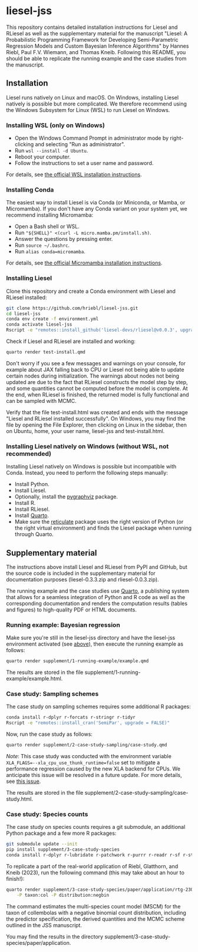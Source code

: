 # liesel-jss

This repository contains detailed installation instructions for Liesel and RLiesel as well as the supplementary material for the manuscript "Liesel: A Probabilistic Programming Framework for Developing Semi-Parametric Regression Models and Custom Bayesian Inference Algorithms" by Hannes Riebl, Paul F.V. Wiemann, and Thomas Kneib. Following this README, you should be able to replicate the running example and the case studies from the manuscript.

## Installation

Liesel runs natively on Linux and macOS. On Windows, installing Liesel natively is possible but more complicated. We therefore recommend using the Windows Subsystem for Linux (WSL) to run Liesel on Windows.

### Installing WSL (only on Windows)

- Open the Windows Command Prompt in administrator mode by right-clicking and selecting "Run as administrator".
- Run `wsl --install -d Ubuntu`.
- Reboot your computer.
- Follow the instructions to set a user name and password.

For details, see [the official WSL installation instructions](https://learn.microsoft.com/en-us/windows/wsl/install).

### Installing Conda

The easiest way to install Liesel is via Conda (or Miniconda, or Mamba, or Micromamba). If you don't have any Conda variant on your system yet, we recommend installing Micromamba:

- Open a Bash shell or WSL.
- Run `"${SHELL}" <(curl -L micro.mamba.pm/install.sh)`.
- Answer the questions by pressing enter.
- Run `source ~/.bashrc`.
- Run `alias conda=micromamba`.

For details, see [the official Micromamba installation instructions](https://mamba.readthedocs.io/en/latest/installation/micromamba-installation.html).

### Installing Liesel

Clone this repository and create a Conda environment with Liesel and RLiesel installed:

```sh
git clone https://github.com/hriebl/liesel-jss.git
cd liesel-jss
conda env create -f environment.yml
conda activate liesel-jss
Rscript -e "remotes::install_github('liesel-devs/rliesel@v0.0.3', upgrade = FALSE)"
```

Check if Liesel and RLiesel are installed and working:

```sh
quarto render test-install.qmd
```

Don't worry if you see a few messages and warnings on your console, for example about JAX falling back to CPU or Liesel not being able to update certain nodes during initialization. The warnings about nodes not being updated are due to the fact that RLiesel constructs the model step by step, and some quantities cannot be computed before the model is complete. At the end, when RLiesel is finished, the returned model is fully functional and can be sampled with MCMC.

Verify that the file test-install.html was created and ends with the message "Liesel and RLiesel installed successfully". On Windows, you may find the file by opening the File Explorer, then clicking on Linux in the sidebar, then on Ubuntu, home, your user name, liesel-jss and test-install.html.

### Installing Liesel natively on Windows (without WSL, not recommended)

Installing Liesel natively on Windows is possible but incompatible with Conda. Instead, you need to perform the following steps manually:

- Install Python.
- Install Liesel.
- Optionally, install the [pygraphviz](https://pygraphviz.github.io/) package.
- Install R.
- Install RLiesel.
- Install [Quarto](https://quarto.org/).
- Make sure the [reticulate](https://rstudio.github.io/reticulate/) package uses the right version of Python (or the right virtual environment) and finds the Liesel package when running through Quarto.

## Supplementary material

The instructions above install Liesel and RLiesel from PyPI and GitHub, but the source code is included in the supplementary material for documentation purposes (liesel-0.3.3.zip and rliesel-0.0.3.zip).

The running example and the case studies use [Quarto](https://quarto.org/), a publishing system that allows for a seamless integration of Python and R code as well as the corresponding documentation and renders the computation results (tables and figures) to high-quality PDF or HTML documents.

### Running example: Bayesian regression

Make sure you're still in the liesel-jss directory and have the liesel-jss environment activated (see [above](#installing-liesel)), then execute the running example as follows:

```sh
quarto render supplement/1-running-example/example.qmd
```

The results are stored in the file supplement/1-running-example/example.html.

### Case study: Sampling schemes

The case study on sampling schemes requires some additional R packages:

```sh
conda install r-dplyr r-forcats r-stringr r-tidyr
Rscript -e "remotes::install_cran('SemiPar', upgrade = FALSE)"
```

Now, run the case study as follows:

```sh
quarto render supplement/2-case-study-sampling/case-study.qmd
```

*Note*: This case study was conducted with the environment variable `XLA_FLAGS=--xla_cpu_use_thunk_runtime=false` set to mitigate a performance regression caused by the new XLA backend for CPUs. We anticipate this issue will be resolved in a future update. For more details, see [this issue](https://github.com/liesel-devs/liesel/issues/242).

The results are stored in the file supplement/2-case-study-sampling/case-study.html.

### Case study: Species counts

The case study on species counts requires a git submodule, an additional Python package and a few more R packages:

```sh
git submodule update --init
pip install supplement/3-case-study-species
conda install r-dplyr r-lubridate r-patchwork r-purrr r-readr r-sf r-stringr r-tidyr
```

To replicate a part of the real-world application of Riebl, Glatthorn, and Kneib (2023), run the following command (this may take about an hour to finish!):

```sh
quarto render supplement/3-case-study-species/paper/application/rtg-2300.qmd \
    -P taxon:col -P distribution:negbin
```

The command estimates the multi-species count model (MSCM) for the taxon of collembolas with a negative binomial count distribution, including the predictor specification, the derived quantities and the MCMC scheme outlined in the JSS manuscript.

You may find the results in the directory supplement/3-case-study-species/paper/application.
